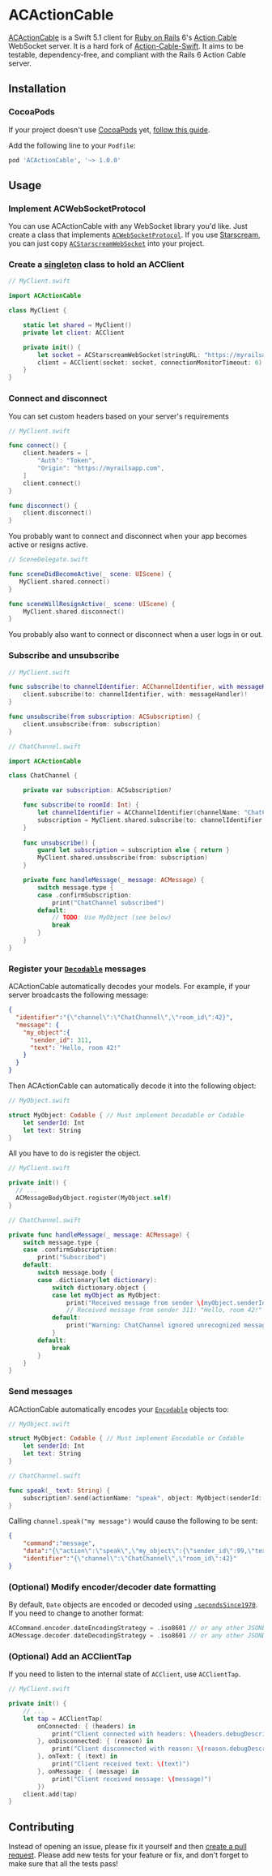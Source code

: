 # ACActionCable
[ACActionCable](https://github.com/High5Apps/ACActionCable) is a Swift 5.1 client for [Ruby on Rails](https://rubyonrails.org/) 6's [Action Cable](https://guides.rubyonrails.org/action_cable_overview.html) WebSocket server. It is a hard fork of [Action-Cable-Swift](https://github.com/nerzh/Action-Cable-Swift). It aims to be testable, dependency-free, and compliant with the Rails 6 Action Cable server.

## Installation
### CocoaPods
If your project doesn't use [CocoaPods](https://cocoapods.org/) yet, [follow this guide](https://guides.cocoapods.org/using/using-cocoapods.html).

Add the following line to your `Podfile`:
```ruby
pod 'ACActionCable', '~> 1.0.0'
```

## Usage

### Implement ACWebSocketProtocol
You can use ACActionCable with any WebSocket library you'd like. Just create a class that implements [`ACWebSocketProtocol`](https://github.com/High5Apps/ACActionCable/blob/master/Sources/ACActionCable/ACWebSocketProtocol.swift). If you use [Starscream](https://github.com/daltoniam/Starscream), you can just copy [`ACStarscreamWebSocket`](https://github.com/High5Apps/ACActionCable/blob/master/Examples/ACStarscreamWebSocket.swift) into your project.

### Create a [singleton](https://en.wikipedia.org/wiki/Singleton_pattern) class to hold an ACClient
```swift
// MyClient.swift

import ACActionCable

class MyClient {

    static let shared = MyClient()
    private let client: ACClient

    private init() {
        let socket = ACStarscreamWebSocket(stringURL: "https://myrailsapp.com/cable") // Your concrete implementation of ACWebSocketProtocol (see above)
        client = ACClient(socket: socket, connectionMonitorTimeout: 6) // Leave connectionMonitorTimeout nil to disable connection monitoring
    }
}
```

### Connect and disconnect
You can set custom headers based on your server's requirements
```swift
// MyClient.swift

func connect() {
    client.headers = [
        "Auth": "Token",
        "Origin": "https://myrailsapp.com",
    ]
    client.connect()
}

func disconnect() {
    client.disconnect()
}
```
You probably want to connect and disconnect when your app becomes active or resigns active.
```swift
// SceneDelegate.swift

func sceneDidBecomeActive(_ scene: UIScene) {
   MyClient.shared.connect()
}

func sceneWillResignActive(_ scene: UIScene) {
    MyClient.shared.disconnect()
}
```
You probably also want to connect or disconnect when a user logs in or out.

### Subscribe and unsubscribe
```swift
// MyClient.swift

func subscribe(to channelIdentifier: ACChannelIdentifier, with messageHandler: @escaping ACMessageHandler) -> ACSubscription {
    client.subscribe(to: channelIdentifier, with: messageHandler)!
}

func unsubscribe(from subscription: ACSubscription) {
    client.unsubscribe(from: subscription)
}
```
```swift
// ChatChannel.swift

import ACActionCable

class ChatChannel {

    private var subscription: ACSubscription?

    func subscribe(to roomId: Int) {
        let channelIdentifier = ACChannelIdentifier(channelName: "ChatChannel", identifier: ["room_id": roomId])!
        subscription = MyClient.shared.subscribe(to: channelIdentifier, with: handleMessage(_:))
    }
    
    func unsubscribe() {
        guard let subscription = subscription else { return }
        MyClient.shared.unsubscribe(from: subscription)
    }

    private func handleMessage(_ message: ACMessage) {
        switch message.type {
        case .confirmSubscription:
            print("ChatChannel subscribed")
        default:
            // TODO: Use MyObject (see below)
            break
        }
    }
}
```

### Register your [`Decodable`](https://developer.apple.com/documentation/foundation/archives_and_serialization/encoding_and_decoding_custom_types) messages
ACActionCable automatically decodes your models. For example, if your server broadcasts the following message:
```json
{
  "identifier":"{\"channel\":\"ChatChannel\",\"room_id\":42}",
  "message": {
    "my_object":{
      "sender_id": 311,
      "text": "Hello, room 42!"
    }
  }
}
```
Then ACActionCable can automatically decode it into the following object:
```swift
// MyObject.swift

struct MyObject: Codable { // Must implement Decodable or Codable
    let senderId: Int
    let text: String
}
```
All you have to do is register the object.
```swift
// MyClient.swift

private init() {
  // ...
  ACMessageBodyObject.register(MyObject.self)
}
```
```swift
// ChatChannel.swift

private func handleMessage(_ message: ACMessage) {
    switch message.type {
    case .confirmSubscription:
        print("Subscribed")
    default:
        switch message.body {
        case .dictionary(let dictionary):
            switch dictionary.object {
            case let myObject as MyObject:
                print("Received message from sender \(myObject.senderId): \(myObject.text)")
                // Received message from sender 311: "Hello, room 42!"
            default:
                print("Warning: ChatChannel ignored unrecognized message")
            }
        default:
            break
        }
    }
}

```

### Send messages
ACActionCable automatically encodes your [`Encodable`](https://developer.apple.com/documentation/foundation/archives_and_serialization/encoding_and_decoding_custom_types) objects too:
```swift
// MyObject.swift

struct MyObject: Codable { // Must implement Encodable or Codable
    let senderId: Int
    let text: String
}
```
```swift
// ChatChannel.swift

func speak(_ text: String) {
    subscription?.send(actionName: "speak", object: MyObject(senderId: 99, text: text))
}
```
Calling `channel.speak("my message")` would cause the following to be sent:
```json
{
    "command":"message",
    "data":"{\"action\":\"speak\",\"my_object\":{\"sender_id\":99,\"text\":\"my message\"}}",
    "identifier":"{\"channel\":\"ChatChannel\",\"room_id\":42}"
}
```

### (Optional) Modify encoder/decoder date formatting
By default, `Date` objects are encoded or decoded using [`.secondsSince1970`](https://developer.apple.com/documentation/foundation/jsonencoder/dateencodingstrategy/secondssince1970). If you need to change to another format:
```swift
ACCommand.encoder.dateEncodingStrategy = .iso8601 // or any other JSONEncoder.DateEncodingStrategy
ACMessage.decoder.dateDecodingStrategy = .iso8601 // or any other JSONDecoder.DateDecodingStrategy
```

### (Optional) Add an ACClientTap
If you need to listen to the internal state of `ACClient`, use `ACClientTap`.
```swift
// MyClient.swift

private init() {
    // ...
    let tap = ACClientTap(
        onConnected: { (headers) in
            print("Client connected with headers: \(headers.debugDescription)")
        }, onDisconnected: { (reason) in
            print("Client disconnected with reason: \(reason.debugDescription)")
        }, onText: { (text) in
            print("Client received text: \(text)")
        }, onMessage: { (message) in
            print("Client received message: \(message)")
        })
    client.add(tap)
}
```

## Contributing
Instead of opening an issue, please fix it yourself and then [create a pull request](https://docs.github.com/en/github/collaborating-with-issues-and-pull-requests/creating-a-pull-request-from-a-fork). Please add new tests for your feature or fix, and don't forget to make sure that all the tests pass!
